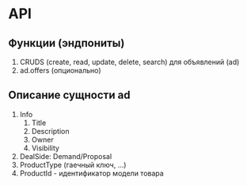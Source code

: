 # API

## Функции (эндпониты)

1. CRUDS (create, read, update, delete, search) для объявлений (ad)
1. ad.offers (опционально)

## Описание сущности ad

1. Info
    1. Title
    2. Description
    3. Owner
    4. Visibility
2. DealSide: Demand/Proposal
3. ProductType (гаечный ключ, ...)
4. ProductId - идентификатор модели товара
